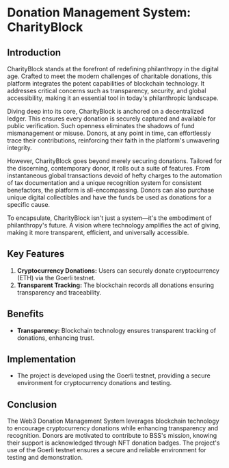 # Donation Management System: CharityBlock

## Introduction

CharityBlock stands at the forefront of redefining philanthropy in the digital age. Crafted to meet the modern challenges of charitable donations, this platform integrates the potent capabilities of blockchain technology. It addresses critical concerns such as transparency, security, and global accessibility, making it an essential tool in today's philanthropic landscape.

Diving deep into its core, CharityBlock is anchored on a decentralized ledger. This ensures every donation is securely captured and available for public verification. Such openness eliminates the shadows of fund mismanagement or misuse. Donors, at any point in time, can effortlessly trace their contributions, reinforcing their faith in the platform's unwavering integrity.

However, CharityBlock goes beyond merely securing donations. Tailored for the discerning, contemporary donor, it rolls out a suite of features. From instantaneous global transactions devoid of hefty charges to the automation of tax documentation and a unique recognition system for consistent benefactors, the platform is all-encompassing. Donors can also purchase unique digital collectibles and have the funds be used as donations for a specific cause.

To encapsulate, CharityBlock isn't just a system—it's the embodiment of philanthropy's future. A vision where technology amplifies the act of giving, making it more transparent, efficient, and universally accessible.

## Key Features

1. **Cryptocurrency Donations:** Users can securely donate cryptocurrency (ETH) via the Goerli testnet.
2. **Transparent Tracking:** The blockchain records all donations ensuring transparency and traceability.

## Benefits

- **Transparency:** Blockchain technology ensures transparent tracking of donations, enhancing trust.

## Implementation

- The project is developed using the Goerli testnet, providing a secure environment for cryptocurrency donations and testing.

## Conclusion

The Web3 Donation Management System leverages blockchain technology to encourage cryptocurrency donations while enhancing transparency and recognition. Donors are motivated to contribute to BSS's mission, knowing their support is acknowledged through NFT donation badges. The project's use of the Goerli testnet ensures a secure and reliable environment for testing and demonstration.
